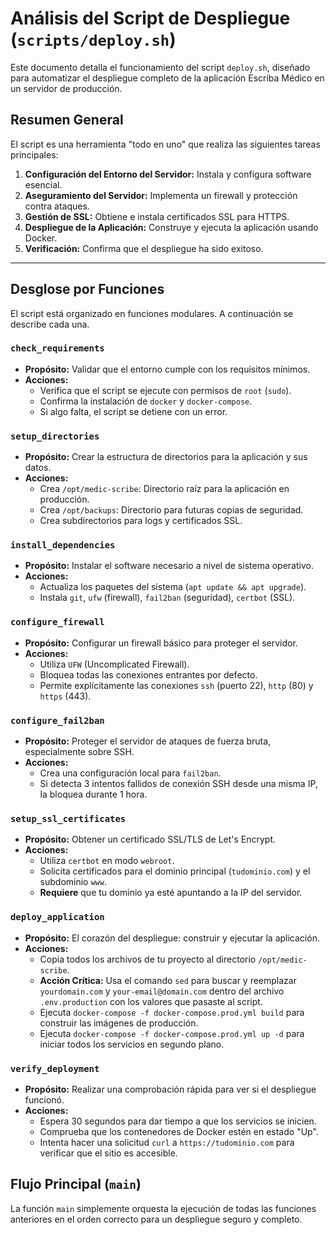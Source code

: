 # Análisis del Script de Despliegue (`scripts/deploy.sh`)

Este documento detalla el funcionamiento del script `deploy.sh`, diseñado para automatizar el despliegue completo de la aplicación Escriba Médico en un servidor de producción.

## Resumen General

El script es una herramienta "todo en uno" que realiza las siguientes tareas principales:
1.  **Configuración del Entorno del Servidor:** Instala y configura software esencial.
2.  **Aseguramiento del Servidor:** Implementa un firewall y protección contra ataques.
3.  **Gestión de SSL:** Obtiene e instala certificados SSL para HTTPS.
4.  **Despliegue de la Aplicación:** Construye y ejecuta la aplicación usando Docker.
5.  **Verificación:** Confirma que el despliegue ha sido exitoso.

---

## Desglose por Funciones

El script está organizado en funciones modulares. A continuación se describe cada una.

### `check_requirements`
- **Propósito:** Validar que el entorno cumple con los requisitos mínimos.
- **Acciones:**
    - Verifica que el script se ejecute con permisos de `root` (`sudo`).
    - Confirma la instalación de `docker` y `docker-compose`.
    - Si algo falta, el script se detiene con un error.

### `setup_directories`
- **Propósito:** Crear la estructura de directorios para la aplicación y sus datos.
- **Acciones:**
    - Crea `/opt/medic-scribe`: Directorio raíz para la aplicación en producción.
    - Crea `/opt/backups`: Directorio para futuras copias de seguridad.
    - Crea subdirectorios para logs y certificados SSL.

### `install_dependencies`
- **Propósito:** Instalar el software necesario a nivel de sistema operativo.
- **Acciones:**
    - Actualiza los paquetes del sistema (`apt update && apt upgrade`).
    - Instala `git`, `ufw` (firewall), `fail2ban` (seguridad), `certbot` (SSL).

### `configure_firewall`
- **Propósito:** Configurar un firewall básico para proteger el servidor.
- **Acciones:**
    - Utiliza `UFW` (Uncomplicated Firewall).
    - Bloquea todas las conexiones entrantes por defecto.
    - Permite explícitamente las conexiones `ssh` (puerto 22), `http` (80) y `https` (443).

### `configure_fail2ban`
- **Propósito:** Proteger el servidor de ataques de fuerza bruta, especialmente sobre SSH.
- **Acciones:**
    - Crea una configuración local para `fail2ban`.
    - Si detecta 3 intentos fallidos de conexión SSH desde una misma IP, la bloquea durante 1 hora.

### `setup_ssl_certificates`
- **Propósito:** Obtener un certificado SSL/TLS de Let's Encrypt.
- **Acciones:**
    - Utiliza `certbot` en modo `webroot`.
    - Solicita certificados para el dominio principal (`tudominio.com`) y el subdominio `www`.
    - **Requiere** que tu dominio ya esté apuntando a la IP del servidor.

### `deploy_application`
- **Propósito:** El corazón del despliegue: construir y ejecutar la aplicación.
- **Acciones:**
    - Copia todos los archivos de tu proyecto al directorio `/opt/medic-scribe`.
    - **Acción Crítica:** Usa el comando `sed` para buscar y reemplazar `yourdomain.com` y `your-email@domain.com` dentro del archivo `.env.production` con los valores que pasaste al script.
    - Ejecuta `docker-compose -f docker-compose.prod.yml build` para construir las imágenes de producción.
    - Ejecuta `docker-compose -f docker-compose.prod.yml up -d` para iniciar todos los servicios en segundo plano.

### `verify_deployment`
- **Propósito:** Realizar una comprobación rápida para ver si el despliegue funcionó.
- **Acciones:**
    - Espera 30 segundos para dar tiempo a que los servicios se inicien.
    - Comprueba que los contenedores de Docker estén en estado "Up".
    - Intenta hacer una solicitud `curl` a `https://tudominio.com` para verificar que el sitio es accesible.

## Flujo Principal (`main`)

La función `main` simplemente orquesta la ejecución de todas las funciones anteriores en el orden correcto para un despliegue seguro y completo.
